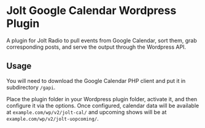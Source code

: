 # Jolt Google Calendar Wordpress Plugin

A plugin for Jolt Radio to pull events from Google Calendar, sort them, grab corresponding posts, and serve the output through the Wordpress API.

## Usage

You will need to download the Google Calendar PHP client and put it in subdirectory `/gapi`.

Place the plugin folder in your Wordpress plugin folder, activate it, and then configure it via the options. Once configured, calendar data will be available at `example.com/wp/v2/jolt-cal/` and upcoming shows will be at `example.com/wp/v2/jolt-uopcoming/`.